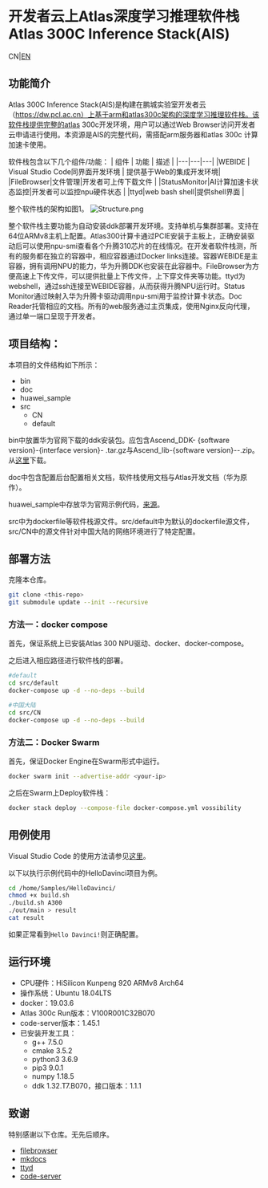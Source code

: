 # 开发者云上Atlas深度学习推理软件栈Atlas 300C Inference Stack(AIS)

CN|[EN](Readme.md)

## 功能简介

Atlas 300C Inference Stack(AIS)是构建在鹏城实验室开发者云（https://dw.pcl.ac.cn）上基于arm和atlas300c架构的深度学习推理软件栈。该软件栈提供完整的atlas 300c开发环境，用户可以通过Web Browser访问开发者云申请进行使用。本资源是AIS的完整代码，需搭配arm服务器和atlas 300c 计算加速卡使用。

软件栈包含以下几个组件/功能：
| 组件  |  功能 | 描述 |
|---|---|---|
|WEBIDE  | Visual Studio Code同界面开发环境  | 提供基于Web的集成开发环境|
|FileBrowser|文件管理|开发者可上传下载文件 |
|StatusMonitor|AI计算加速卡状态监控|开发者可以监控npu硬件状态 |
|ttyd|web bash shell|提供shell界面 |

整个软件栈的架构如图1。
![Structure.png](https://i.loli.net/2020/08/21/yjWp1n68NQZLxhc.png)

整个软件栈主要功能为自动安装ddk部署开发环境。支持单机与集群部署。支持在64位ARMv8主机上配置。Atlas300计算卡通过PCIE安装于主板上，正确安装驱动后可以使用npu-smi查看各个升腾310芯片的在线情况。在开发者软件栈测，所有的服务都在独立的容器中，相应容器通过Docker links连接。容器WEBIDE是主容器，拥有调用NPU的能力，华为升腾DDK也安装在此容器中。FileBrowser为方便高速上下传文件，可以提供批量上下传文件，上下穿文件夹等功能。ttyd为webshell，通过ssh连接至WEBIDE容器，从而获得升腾NPU运行时。Status Monitor通过映射入华为升腾卡驱动调用npu-smi用于监控计算卡状态。Doc Reader托管相应的文档。所有的web服务通过主页集成，使用Nginx反向代理，通过单一端口呈现于开发者。

## 项目结构：

本项目的文件结构如下所示：
* bin
* doc
* huawei_sample
* src
    * CN
    * default

bin中放置华为官网下载的ddk安装包。应包含Ascend_DDK- {software version}-{interface version}-<uihost arch.os> .tar.gz与Ascend_lib-{software version}-<host arch.os>-<device arch.os>.zip。从[这里](https://support.huawei.com/enterprisesearch/ebgSearch#keyword=Ascend_DDK&lang=zh&outside=0&searchCount=1&searchType=searchAll&type=searchAll)下载。

doc中包含配置后台配置相关文档，软件栈使用文档与Atlas开发文档（华为原作）。

huawei_sample中存放华为官网示例代码，[来源](https://gitee.com/HuaweiAtlas/samples/tree/master)。

src中为dockerfile等软件栈源文件。src/default中为默认的dockerfile源文件，src/CN中的源文件针对中国大陆的网络环境进行了特定配置。

## 部署方法

克隆本仓库。

```bash
git clone <this-repo>
git submodule update --init --recursive
```

### 方法一：docker compose

首先，保证系统上已安装Atlas 300 NPU驱动、docker、docker-compose。


之后进入相应路径进行软件栈的部署。

```bash
#default
cd src/default
docker-compose up -d --no-deps --build

#中国大陆
cd src/CN
docker-compose up -d --no-deps --build
```

### 方法二：Docker Swarm
首先，保证Docker Engine在Swarm形式中运行。

```bash
docker swarm init --advertise-addr <your-ip>
```

之后在Swarm上Deploy软件栈：

```bash
docker stack deploy --compose-file docker-compose.yml vossibility
```

## 用例使用

Visual Studio Code 的使用方法请参见[这里](https://jeasonstudio.gitbooks.io/vscode-cn-doc/)。

以下以执行示例代码中的HelloDavinci项目为例。
```bash
cd /home/Samples/HelloDavinci/
chmod +x build.sh
./build.sh A300
./out/main > result
cat result
```
如果正常看到`Hello Davinci!`则正确配置。

## 运行环境

* CPU硬件：HiSilicon Kunpeng 920 ARMv8 Arch64
* 操作系统：Ubuntu 18.04LTS
* docker：19.03.6
* Atlas 300c Run版本：V100R001C32B070
* code-server版本：1.45.1
* 已安装开发工具：
    * g++ 7.5.0
    * cmake 3.5.2
    * python3 3.6.9
    * pip3 9.0.1
    * numpy 1.18.5
    * ddk 1.32.T7.B070，接口版本：1.1.1

## 致谢

特别感谢以下仓库。无先后顺序。

* [filebrowser](https://github.com/filebrowser/filebrowser)
* [mkdocs](https://github.com/mkdocs/mkdocs)
* [ttyd](https://github.com/tsl0922/ttyd)
* [code-server](https://github.com/cdr/code-server)